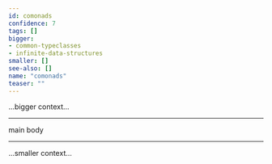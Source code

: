 ```yaml
---
id: comonads
confidence: 7
tags: []
bigger:
- common-typeclasses
- infinite-data-structures
smaller: []
see-also: []
name: "comonads"
teaser: ""
---
```



...bigger context...

---

main body

---

...smaller context...
